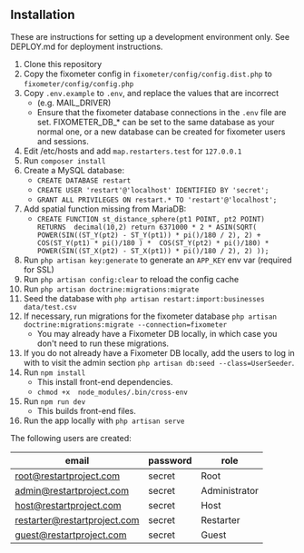 ## Installation

These are instructions for setting up a development environment only.
See DEPLOY.md for deployment instructions.

1. Clone this repository
2. Copy the fixometer config in `fixometer/config/config.dist.php` to `fixometer/config/config.php`
3. Copy `.env.example` to `.env`, and replace the values that are incorrect
    - (e.g. MAIL_DRIVER)
    - Ensure that the fixometer database connections in the `.env` file are set.  FIXOMETER_DB_* can be set to the same database as your normal one, or a new database
    can be created for fixometer users and sessions.
4. Edit /etc/hosts and add `map.restarters.test` for `127.0.0.1`
5. Run `composer install`
6. Create a MySQL database:
    - `CREATE DATABASE restart`
    - `CREATE USER 'restart'@'localhost' IDENTIFIED BY 'secret';` 
    - `GRANT ALL PRIVILEGES ON restart.* TO 'restart'@'localhost';`
7.  Add spatial function missing from MariaDB:
    - `CREATE FUNCTION st_distance_sphere(pt1 POINT, pt2 POINT) RETURNS 
    decimal(10,2)
    return 6371000 * 2 * ASIN(SQRT(
       POWER(SIN((ST_Y(pt2) - ST_Y(pt1)) * pi()/180 / 2), 2) + COS(ST_Y(pt1) * pi()/180 ) * 
       COS(ST_Y(pt2) * pi()/180) * POWER(SIN((ST_X(pt2) - ST_X(pt1)) *
       pi()/180 / 2), 2) ));`
7. Run `php artisan key:generate` to generate an `APP_KEY` env var (required for SSL)
8. Run `php artisan config:clear` to reload the config cache
10. Run `php artisan doctrine:migrations:migrate`
11. Seed the database with `php artisan restart:import:businesses data/test.csv`
12. If necessary, run migrations for the fixometer database `php artisan doctrine:migrations:migrate --connection=fixometer`
    * You may already have a Fixometer DB locally, in which case you don't need to run these migrations.
13. If you do not already have a Fixometer DB locally, add the users to log in with to visit the admin section `php artisan db:seed --class=UserSeeder`.
14. Run `npm install` 
    * This install front-end dependencies.
    * `chmod +x  node_modules/.bin/cross-env`
15. Run `npm run dev`
    * This builds front-end files.
16. Run the app locally with `php artisan serve`

The following users are created:

| email | password | role |
|-------|----------|------|
| root@restartproject.com | secret | Root |
| admin@restartproject.com | secret | Administrator |
| host@restartproject.com | secret | Host |
| restarter@restartproject.com | secret | Restarter |
| guest@restartproject.com | secret | Guest |

